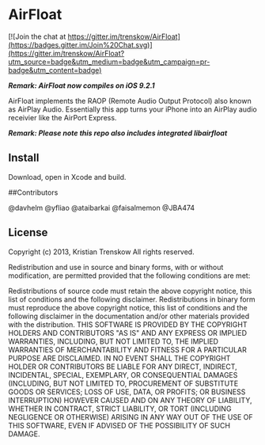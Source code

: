# AirFloat

[![Join the chat at https://gitter.im/trenskow/AirFloat](https://badges.gitter.im/Join%20Chat.svg)](https://gitter.im/trenskow/AirFloat?utm_source=badge&utm_medium=badge&utm_campaign=pr-badge&utm_content=badge)

***Remark: AirFloat now compiles on iOS 9.2.1***

AirFloat implements the RAOP (Remote Audio Output Protocol) also known as AirPlay Audio. Essentially this app turns your iPhone into an AirPlay audio receivier like the AirPort Express.

***Remark: Please note this repo also includes integrated libairfloat***

## Install

Download, open in Xcode and build.

##Contributors

@davhelm
@yfliao
@ataibarkai
@faisalmemon
@JBA474

## License

Copyright (c) 2013, Kristian Trenskow
All rights reserved.

Redistribution and use in source and binary forms, with or without modification, are permitted provided that the following conditions are met:

Redistributions of source code must retain the above copyright notice, this list of conditions and the following disclaimer.
Redistributions in binary form must reproduce the above copyright notice, this list of conditions and the following disclaimer in the documentation and/or other materials provided with the distribution.
THIS SOFTWARE IS PROVIDED BY THE COPYRIGHT HOLDERS AND CONTRIBUTORS "AS IS" AND ANY EXPRESS OR IMPLIED WARRANTIES, INCLUDING, BUT NOT LIMITED TO, THE IMPLIED WARRANTIES OF MERCHANTABILITY AND FITNESS FOR A PARTICULAR PURPOSE ARE DISCLAIMED. IN NO EVENT SHALL THE COPYRIGHT HOLDER OR CONTRIBUTORS BE LIABLE FOR ANY DIRECT, INDIRECT, INCIDENTAL, SPECIAL, EXEMPLARY, OR CONSEQUENTIAL DAMAGES (INCLUDING, BUT NOT LIMITED TO, PROCUREMENT OF SUBSTITUTE GOODS OR SERVICES; LOSS OF USE, DATA, OR PROFITS; OR BUSINESS INTERRUPTION) HOWEVER CAUSED AND ON ANY THEORY OF LIABILITY, WHETHER IN CONTRACT, STRICT LIABILITY, OR TORT (INCLUDING NEGLIGENCE OR OTHERWISE) ARISING IN ANY WAY OUT OF THE USE OF THIS SOFTWARE, EVEN IF ADVISED OF THE POSSIBILITY OF SUCH DAMAGE.

